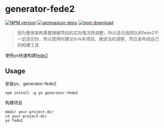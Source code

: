 # generator-fede2

[![NPM version][npm-image]][npm-url]
[![gemnasium deps][gemnasium-image]][gemnasium-url]
[![npm download][download-image]][download-url]

> 因为整体架构需要根据项目的实际情况而调整，所以适合我团队的fede2不一定适合你，所以使用时建议fork本项目，做适当的调整，然后发布成自己的构建工具

使用yo快速构建[fede2](https://github.com/keenwon/fede2)

## Usage
安装yo、generator-fede2

    npm install -g yo generator-fede2

构建项目

	mkdir your-project-dir
	cd your-project-dir
	yo fede2


[npm-image]: https://img.shields.io/npm/v/generator-fede2.svg?style=flat-square
[npm-url]: https://www.npmjs.com/package/generator-fede2
[gemnasium-image]: http://img.shields.io/gemnasium/keenwon/generator-fede2.svg?style=flat-square
[gemnasium-url]: https://gemnasium.com/keenwon/generator-fede2
[download-image]: https://img.shields.io/npm/dm/generator-fede2.svg?style=flat-square
[download-url]: https://npmjs.org/package/generator-fede2